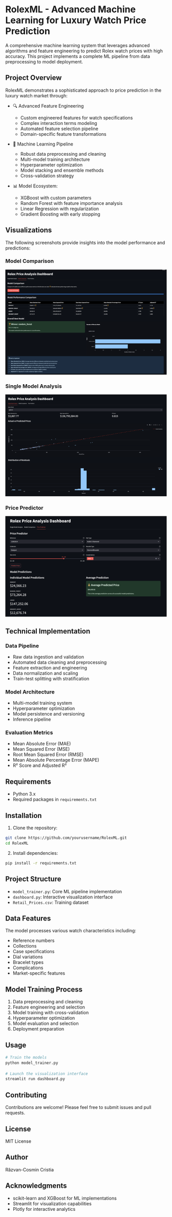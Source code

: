 # RolexML - Advanced Machine Learning for Luxury Watch Price Prediction

A comprehensive machine learning system that leverages advanced algorithms and feature engineering to predict Rolex watch prices with high accuracy. This project implements a complete ML pipeline from data preprocessing to model deployment.

## Project Overview

RolexML demonstrates a sophisticated approach to price prediction in the luxury watch market through:

- 🔍 Advanced Feature Engineering
  - Custom engineered features for watch specifications
  - Complex interaction terms modeling
  - Automated feature selection pipeline
  - Domain-specific feature transformations

- 🤖 Machine Learning Pipeline
  - Robust data preprocessing and cleaning
  - Multi-model training architecture
  - Hyperparameter optimization
  - Model stacking and ensemble methods
  - Cross-validation strategy

- 📊 Model Ecosystem:
  - XGBoost with custom parameters
  - Random Forest with feature importance analysis
  - Linear Regression with regularization
  - Gradient Boosting with early stopping

## Visualizations

The following screenshots provide insights into the model performance and predictions:

### Model Comparison
![Model Comparison](1.png)

### Single Model Analysis
![Single Model Analysis](2.png)

### Price Predictor
![Price Predictor](3.png)

## Technical Implementation

### Data Pipeline
- Raw data ingestion and validation
- Automated data cleaning and preprocessing
- Feature extraction and engineering
- Data normalization and scaling
- Train-test splitting with stratification

### Model Architecture
- Multi-model training system
- Hyperparameter optimization
- Model persistence and versioning
- Inference pipeline

### Evaluation Metrics
- Mean Absolute Error (MAE)
- Mean Squared Error (MSE)
- Root Mean Squared Error (RMSE)
- Mean Absolute Percentage Error (MAPE)
- R² Score and Adjusted R²

## Requirements

- Python 3.x
- Required packages in `requirements.txt`

## Installation

1. Clone the repository:
```bash
git clone https://github.com/yourusername/RolexML.git
cd RolexML
```

2. Install dependencies:
```bash
pip install -r requirements.txt
```

## Project Structure

- `model_trainer.py`: Core ML pipeline implementation
- `dashboard.py`: Interactive visualization interface
- `Retail_Prices.csv`: Training dataset

## Data Features

The model processes various watch characteristics including:
- Reference numbers
- Collections
- Case specifications
- Dial variations
- Bracelet types
- Complications
- Market-specific features

## Model Training Process

1. Data preprocessing and cleaning
2. Feature engineering and selection
3. Model training with cross-validation
4. Hyperparameter optimization
5. Model evaluation and selection
6. Deployment preparation

## Usage

```bash
# Train the models
python model_trainer.py

# Launch the visualization interface
streamlit run dashboard.py
```

## Contributing

Contributions are welcome! Please feel free to submit issues and pull requests.

## License

MIT License

## Author

Răzvan-Cosmin Cristia

## Acknowledgments

- scikit-learn and XGBoost for ML implementations
- Streamlit for visualization capabilities
- Plotly for interactive analytics